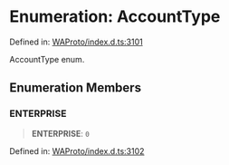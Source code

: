 # Enumeration: AccountType

Defined in: [WAProto/index.d.ts:3101](https://github.com/Fokusdotid/Baileys/blob/deec6cc75a88a82eaeedf16b76aa9218b2c772e3/WAProto/index.d.ts#L3101)

AccountType enum.

## Enumeration Members

### ENTERPRISE

> **ENTERPRISE**: `0`

Defined in: [WAProto/index.d.ts:3102](https://github.com/Fokusdotid/Baileys/blob/deec6cc75a88a82eaeedf16b76aa9218b2c772e3/WAProto/index.d.ts#L3102)
